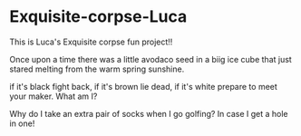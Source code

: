 # Exquisite-corpse-Luca

This is Luca's Exquisite corpse fun project!!

Once upon a time there was a little avodaco seed in a biig ice cube that just stared melting from the warm spring sunshine.

if it's black fight back, if it's brown lie dead, if it's white prepare to meet your maker.
What am I?


Why do I take an extra pair of socks when I go golfing? In case I get a hole in one!